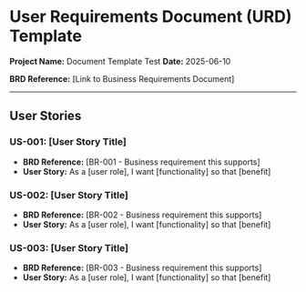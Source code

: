# User Requirements Document (URD) Template

**Project Name:** Document Template Test
**Date:** 2025-06-10

**BRD Reference:** [Link to Business Requirements Document]

---

## User Stories

### US-001: [User Story Title]
- **BRD Reference:** [BR-001 - Business requirement this supports]
- **User Story:** As a [user role], I want [functionality] so that [benefit]

### US-002: [User Story Title]
- **BRD Reference:** [BR-002 - Business requirement this supports]
- **User Story:** As a [user role], I want [functionality] so that [benefit]

### US-003: [User Story Title]
- **BRD Reference:** [BR-003 - Business requirement this supports]
- **User Story:** As a [user role], I want [functionality] so that [benefit]
